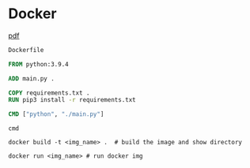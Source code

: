 # Docker 

[pdf](https://cloclo56.datacloudmail.ru/public/view/7Yib95YUzqRtDr4AcoRpmbyCzbLr5DKZ2RfUje6Dmdqq7Wd4rDBgFwDDogC2JcVBeQ86zv/no/%D0%9E%D1%81%D0%BD%D0%BE%D0%B2%D1%8B_Docker__Docker_%D0%B8_Python.pdf)


```Dockerfile
Dockerfile

FROM python:3.9.4

ADD main.py .

COPY requirements.txt .
RUN pip3 install -r requirements.txt

CMD ["python", "./main.py"]
```

```shell
cmd

docker build -t <img_name> .  # build the image and show directory

docker run <img_name> # run docker img       
```


